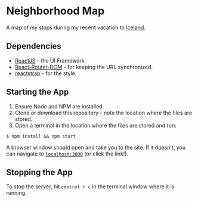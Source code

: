 # Neighborhood Map
A map of my stops during my recent vacation to [Iceland](https://www.inspiredbyiceland.com/).

## Dependencies
* [ReactJS](https://reactjs.org/) - the UI Framework.
* [React-Router-DOM](https://reacttraining.com/react-router/) - for keeping the URL synchronized.
* [reactstrap](https://reactstrap.github.io/) - for the style.

## Starting the App
1. Ensure Node and NPM are installed.
2. Clone or download this repository - note the location where the files are stored.
3. Open a terminal in the location where the files are stored and run:

```shell
$ npm install && npm start
```
 A browser window should open and take you to the site. If it doesn't, you can navigate to [`localhost:3000`](http://localhost:3000) (or click the link!).

## Stopping the App
To stop the server, hit `control + c` in the terminal window where it is running.